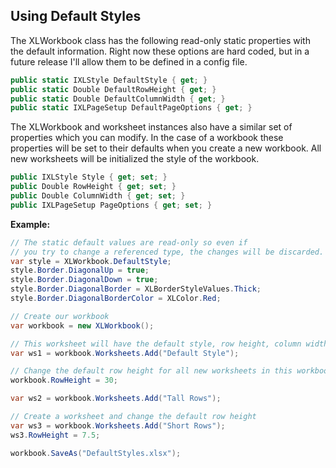 ## Using Default Styles

The XLWorkbook class has the following read-only static properties with the default information. Right now these options are hard coded, but in a future release I'll allow them to be defined in a config file.  

```c#
public static IXLStyle DefaultStyle { get; }
public static Double DefaultRowHeight { get; }
public static Double DefaultColumnWidth { get; }
public static IXLPageSetup DefaultPageOptions { get; }
```

The XLWorkbook and worksheet instances also have a similar set of properties which you can modify. In the case of a workbook these properties will be set to their defaults when you create a new workbook. All new worksheets will be initialized the style of the workbook.  

```c#
public IXLStyle Style { get; set; }
public Double RowHeight { get; set; }
public Double ColumnWidth { get; set; }
public IXLPageSetup PageOptions { get; set; }
```

**Example:**  

```c#
// The static default values are read-only so even if 
// you try to change a referenced type, the changes will be discarded.
var style = XLWorkbook.DefaultStyle;
style.Border.DiagonalUp = true;
style.Border.DiagonalDown = true;
style.Border.DiagonalBorder = XLBorderStyleValues.Thick;
style.Border.DiagonalBorderColor = XLColor.Red;

// Create our workbook
var workbook = new XLWorkbook();

// This worksheet will have the default style, row height, column width, and page setup
var ws1 = workbook.Worksheets.Add("Default Style");

// Change the default row height for all new worksheets in this workbook
workbook.RowHeight = 30;

var ws2 = workbook.Worksheets.Add("Tall Rows");

// Create a worksheet and change the default row height
var ws3 = workbook.Worksheets.Add("Short Rows");
ws3.RowHeight = 7.5;

workbook.SaveAs("DefaultStyles.xlsx");
```

